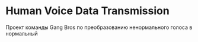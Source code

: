 # Human Voice Data Transmission
Проект команды Gang Bros по преобразованию ненормального голоса в нормальный
